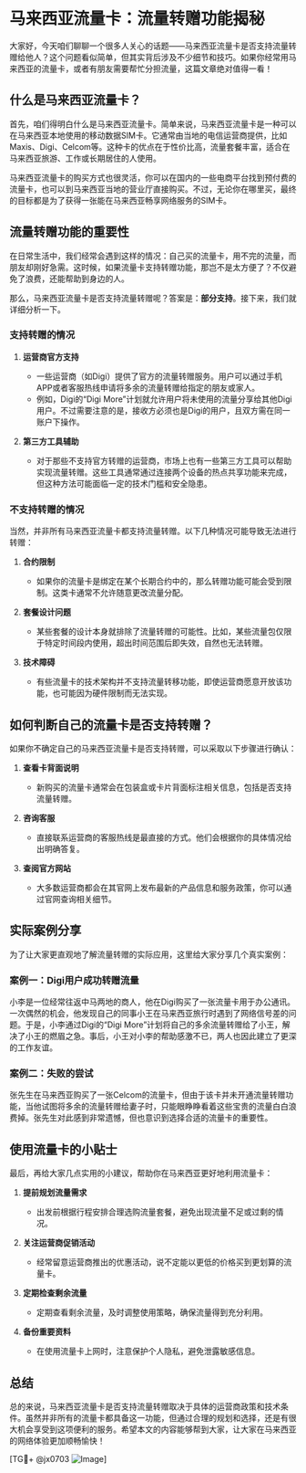 # 马来西亚流量卡：流量转赠功能揭秘

大家好，今天咱们聊聊一个很多人关心的话题——马来西亚流量卡是否支持流量转赠给他人？这个问题看似简单，但其实背后涉及不少细节和技巧。如果你经常用马来西亚的流量卡，或者有朋友需要帮忙分担流量，这篇文章绝对值得一看！

## 什么是马来西亚流量卡？

首先，咱们得明白什么是马来西亚流量卡。简单来说，马来西亚流量卡是一种可以在马来西亚本地使用的移动数据SIM卡。它通常由当地的电信运营商提供，比如Maxis、Digi、Celcom等。这种卡的优点在于性价比高，流量套餐丰富，适合在马来西亚旅游、工作或长期居住的人使用。

马来西亚流量卡的购买方式也很灵活，你可以在国内的一些电商平台找到预付费的流量卡，也可以到马来西亚当地的营业厅直接购买。不过，无论你在哪里买，最终的目标都是为了获得一张能在马来西亚畅享网络服务的SIM卡。

## 流量转赠功能的重要性

在日常生活中，我们经常会遇到这样的情况：自己买的流量卡，用不完的流量，而朋友却刚好急需。这时候，如果流量卡支持转赠功能，那岂不是太方便了？不仅避免了浪费，还能帮助到身边的人。

那么，马来西亚流量卡是否支持流量转赠呢？答案是：**部分支持**。接下来，我们就详细分析一下。

### 支持转赠的情况

1. **运营商官方支持**
   - 一些运营商（如Digi）提供了官方的流量转赠服务。用户可以通过手机APP或者客服热线申请将多余的流量转赠给指定的朋友或家人。
   - 例如，Digi的“Digi More”计划就允许用户将未使用的流量分享给其他Digi用户。不过需要注意的是，接收方必须也是Digi的用户，且双方需在同一账户下操作。

2. **第三方工具辅助**
   - 对于那些不支持官方转赠的运营商，市场上也有一些第三方工具可以帮助实现流量转赠。这些工具通常通过连接两个设备的热点共享功能来完成，但这种方法可能面临一定的技术门槛和安全隐患。

### 不支持转赠的情况

当然，并非所有马来西亚流量卡都支持流量转赠。以下几种情况可能导致无法进行转赠：

1. **合约限制**
   - 如果你的流量卡是绑定在某个长期合约中的，那么转赠功能可能会受到限制。这类卡通常不允许随意更改流量分配。

2. **套餐设计问题**
   - 某些套餐的设计本身就排除了流量转赠的可能性。比如，某些流量包仅限于特定时间段内使用，超出时间范围后即失效，自然也无法转赠。

3. **技术障碍**
   - 有些流量卡的技术架构并不支持流量转移功能，即使运营商愿意开放该功能，也可能因为硬件限制而无法实现。

## 如何判断自己的流量卡是否支持转赠？

如果你不确定自己的马来西亚流量卡是否支持转赠，可以采取以下步骤进行确认：

1. **查看卡背面说明**
   - 新购买的流量卡通常会在包装盒或卡片背面标注相关信息，包括是否支持流量转赠。

2. **咨询客服**
   - 直接联系运营商的客服热线是最直接的方式。他们会根据你的具体情况给出明确答复。

3. **查阅官方网站**
   - 大多数运营商都会在其官网上发布最新的产品信息和服务政策，你可以通过官网查询相关细节。

## 实际案例分享

为了让大家更直观地了解流量转赠的实际应用，这里给大家分享几个真实案例：

### 案例一：Digi用户成功转赠流量
小李是一位经常往返中马两地的商人，他在Digi购买了一张流量卡用于办公通讯。一次偶然的机会，他发现自己的同事小王在马来西亚旅行时遇到了网络信号差的问题。于是，小李通过Digi的“Digi More”计划将自己的多余流量转赠给了小王，解决了小王的燃眉之急。事后，小王对小李的帮助感激不已，两人也因此建立了更深的工作友谊。

### 案例二：失败的尝试
张先生在马来西亚购买了一张Celcom的流量卡，但由于该卡并未开通流量转赠功能，当他试图将多余的流量转赠给妻子时，只能眼睁睁看着这些宝贵的流量白白浪费掉。张先生对此感到非常遗憾，但也意识到选择合适的流量卡的重要性。

## 使用流量卡的小贴士

最后，再给大家几点实用的小建议，帮助你在马来西亚更好地利用流量卡：

1. **提前规划流量需求**
   - 出发前根据行程安排合理选购流量套餐，避免出现流量不足或过剩的情况。

2. **关注运营商促销活动**
   - 经常留意运营商推出的优惠活动，说不定能以更低的价格买到更划算的流量卡。

3. **定期检查剩余流量**
   - 定期查看剩余流量，及时调整使用策略，确保流量得到充分利用。

4. **备份重要资料**
   - 在使用流量卡上网时，注意保护个人隐私，避免泄露敏感信息。

## 总结

总的来说，马来西亚流量卡是否支持流量转赠取决于具体的运营商政策和技术条件。虽然并非所有的流量卡都具备这一功能，但通过合理的规划和选择，还是有很大机会享受到这项便利的服务。希望本文的内容能够帮到大家，让大家在马来西亚的网络体验更加顺畅愉快！

[TG💪+ @jx0703 ![Image](https://github.com/user-attachments/assets/dbca1d08-cadb-493c-b0ec-ad6f7a83f270)]